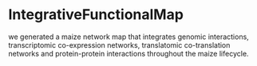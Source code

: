 # IntegrativeFunctionalMap
we generated a maize network map that integrates genomic interactions, transcriptomic co-expression networks, translatomic co-translation networks and protein-protein interactions throughout the maize lifecycle.
